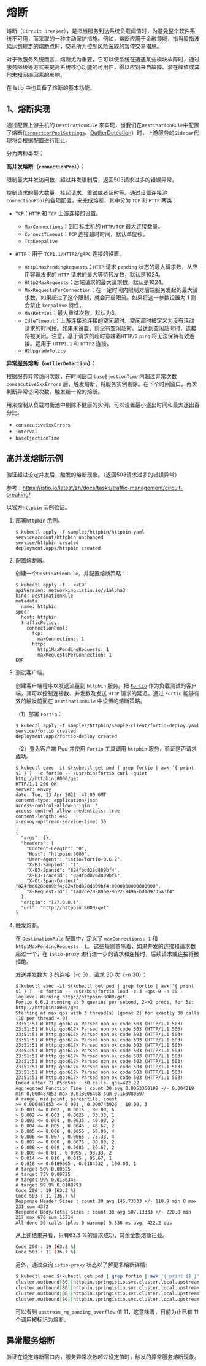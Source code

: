 # 熔断

熔断（`Circuit Breaker`），是指当服务到达系统负载阈值时，为避免整个软件系统不可用，而采取的一种主动保护措施。例如，熔断应用于金融领域，指当股指波幅达到规定的熔断点时，交易所为控制风险采取的暂停交易措施。

对于微服务系统而言，熔断尤为重要，它可以使系统在遭遇某些模块故障时，通过服务降级等方式来提高系统核心功能的可用性，得以应对来自故障、潜在峰值或其他未知网络因素的影响。

在 Istio 中也具备了熔断的基本功能。

## 1、熔断实现

通过配置上游主机的 `DestinationRule` 来实现，当我们在`DestinationRule`中配置了熔断([`ConnectionPoolSettings`](https://istio.io/latest/zh/docs/reference/config/networking/destination-rule/#ConnectionPoolSettings)、[OutlierDetection](https://istio.io/latest/docs/reference/config/networking/destination-rule/#OutlierDetection)）时，上游服务的`Sidecar`代理将会根据配置进行阻止。

分为两种类型：

**高并发熔断（`connectionPool`）：**

限制最大并发访问数，超过并发限制后，返回503请求过多的错误异常。

控制请求的最大数量，挂起请求，重试或者超时等。通过设置连接池 `connectionPool`的各项配置，来完成熔断，其中分为 `TCP` 和 `HTTP` 两类：

* `TCP`：`HTTP` 和 `TCP` 上游连接的设置。
  * `MaxConnections`：到目标主机的 `HTTP/TCP` 最大连接数量。
  * `ConnectTimeout`：`TCP` 连接超时时间，默认单位秒。
  * `TcpKeepalive`
  
* `HTTP`：用于 `TCP1.1/HTTP2/gRPC` 连接的设置。

  * `Http1MaxPendingRequests`：`HTTP` 请求 `pending` 状态的最大请求数，从应用容器发来的 `HTTP` 请求的最大等待转发数，默认是1024。
  * `Http2MaxRequests`：后端请求的最大请求数，默认是1024。
  * `MaxRequestsPerConnection`：在一定时间内限制对后端服务发起的最大请求数，如果超过了这个限制，就会开启限流。如果将这一参数设置为 1 则会禁止 `keepalive` 特性。
  * `MaxRetries`：最大重试次数，默认为3。
  * `IdleTimeout`：上游连接池连接的空闲超时。空闲超时被定义为没有活动请求的时间段。如果未设置，则没有空闲超时。当达到空闲超时时，连接将被关闭。注意，基于请求的超时意味着`HTTP/2` `ping` 将无法保持有效连接。适用于 `HTTP1.1` 和 `HTTP2` 连接。
  * `H2UpgradePolicy`

**异常服务熔断（`outlierDetection`）：**

根据服务异常访问次数，在时间窗口 `baseEjectionTime` 内超过异常次数 `consecutive5xxErrors` 后，触发熔断，将服务实例剔除。在下个时间窗口，再次判断异常访问次数，触发新一轮的熔断。

用来控制从负载均衡池中剔除不健康的实例，可以设置最小逐出时间和最大逐出百分比。

* `consecutive5xxErrors`
* `interval`
* `baseEjectionTime`

## 高并发熔断示例

验证超过设定并发后，触发的熔断现象。（返回503请求过多的错误异常）

参考：<https://istio.io/latest/zh/docs/tasks/traffic-management/circuit-breaking/>

以官方[`httpbin`](https://github.com/istio/istio/tree/release-1.9/samples/httpbin) 示例验证。

1. 部署`httpbin` 示例。

   ```shell
   $ kubectl apply -f samples/httpbin/httpbin.yaml
   serviceaccount/httpbin unchanged
   service/httpbin created
   deployment.apps/httpbin created
   ```

2. 配置熔断器。

   创建一个`DestinationRule`，并配置熔断策略：

   ```shell
   $ kubectl apply -f - <<EOF
   apiVersion: networking.istio.io/v1alpha3
   kind: DestinationRule
   metadata:
     name: httpbin
   spec:
     host: httpbin
     trafficPolicy:
       connectionPool:
         tcp:
           maxConnections: 1
         http:
           http1MaxPendingRequests: 1
           maxRequestsPerConnection: 1
   EOF
   ```

3. 测试客户端。

   创建客户端程序以发送流量到 `httpbin` 服务。把 [`Fortio`](https://github.com/istio/fortio) 作为负载测试的客户端，其可以控制连接数、并发数及发送 `HTTP` 请求的延迟。通过 `Fortio` 能够有效的触发前面在 `DestinationRule` 中设置的熔断策略。

   （1）部署 `Fortio`：

   ```shell
   $ kubectl apply -f samples/httpbin/sample-client/fortio-deploy.yaml
   service/fortio created
   deployment.apps/fortio-deploy created 
   ```

   （2）登入客户端 Pod 并使用 `Fortio` 工具调用 `httpbin` 服务，验证是否请求成功。

   ```shell
   $ kubectl exec -it $(kubectl get pod | grep fortio | awk '{ print $1 }')  -c fortio -- /usr/bin/fortio curl -quiet  http://httpbin:8000/get
   HTTP/1.1 200 OK
   server: envoy
   date: Tue, 13 Apr 2021 :47:00 GMT
   content-type: application/json
   access-control-allow-origin: *
   access-control-allow-credentials: true
   content-length: 445
   x-envoy-upstream-service-time: 36
   
   {
     "args": {},
     "headers": {
       "Content-Length": "0",
       "Host": "httpbin:8000",
       "User-Agent": "istio/fortio-0.6.2",
       "X-B3-Sampled": "1",
       "X-B3-Spanid": "824fbd828d809bf4",
       "X-B3-Traceid": "824fbd828d809bf4",
       "X-Ot-Span-Context": "824fbd828d809bf4;824fbd828d809bf4;0000000000000000",
       "X-Request-Id": "1ad2de20-806e-9622-949a-bd1d9735a3f4"
     },
     "origin": "127.0.0.1",
     "url": "http://httpbin:8000/get"
   }
   ```

4. 触发熔断。

   在 `DestinationRule` 配置中，定义了 `maxConnections: 1` 和 `http1MaxPendingRequests: 1`。 这些规则意味着，如果并发的连接和请求数超过一个，在 `istio-proxy` 进行进一步的请求和连接时，后续请求或连接将被拒绝。

   发送并发数为 3 的连接（-c 3），请求 30 次（-n 30）：

   ```shell
   $ kubectl exec -it $(kubectl get pod | grep fortio | awk '{ print $1 }')  -c fortio -- /usr/bin/fortio load -c 3 -qps 0 -n 30 -loglevel Warning http://httpbin:8000/get
   Fortio 0.6.2 running at 0 queries per second, 2->2 procs, for 5s: http://httpbin:8000/get
   Starting at max qps with 3 thread(s) [gomax 2] for exactly 30 calls (10 per thread + 0)
   23:51:51 W http.go:617> Parsed non ok code 503 (HTTP/1.1 503)
   23:51:51 W http.go:617> Parsed non ok code 503 (HTTP/1.1 503)
   23:51:51 W http.go:617> Parsed non ok code 503 (HTTP/1.1 503)
   23:51:51 W http.go:617> Parsed non ok code 503 (HTTP/1.1 503)
   23:51:51 W http.go:617> Parsed non ok code 503 (HTTP/1.1 503)
   23:51:51 W http.go:617> Parsed non ok code 503 (HTTP/1.1 503)
   23:51:51 W http.go:617> Parsed non ok code 503 (HTTP/1.1 503)
   23:51:51 W http.go:617> Parsed non ok code 503 (HTTP/1.1 503)
   23:51:51 W http.go:617> Parsed non ok code 503 (HTTP/1.1 503)
   23:51:51 W http.go:617> Parsed non ok code 503 (HTTP/1.1 503)
   23:51:51 W http.go:617> Parsed non ok code 503 (HTTP/1.1 503)
   Ended after 71.05365ms : 30 calls. qps=422.22
   Aggregated Function Time : count 30 avg 0.0053360199 +/- 0.004219 min 0.000487853 max 0.018906468 sum 0.160080597
   # range, mid point, percentile, count
   >= 0.000487853 <= 0.001 , 0.000743926 , 10.00, 3
   > 0.001 <= 0.002 , 0.0015 , 30.00, 6
   > 0.002 <= 0.003 , 0.0025 , 33.33, 1
   > 0.003 <= 0.004 , 0.0035 , 40.00, 2
   > 0.004 <= 0.005 , 0.0045 , 46.67, 2
   > 0.005 <= 0.006 , 0.0055 , 60.00, 4
   > 0.006 <= 0.007 , 0.0065 , 73.33, 4
   > 0.007 <= 0.008 , 0.0075 , 80.00, 2
   > 0.008 <= 0.009 , 0.0085 , 86.67, 2
   > 0.009 <= 0.01 , 0.0095 , 93.33, 2
   > 0.014 <= 0.016 , 0.015 , 96.67, 1
   > 0.018 <= 0.0189065 , 0.0184532 , 100.00, 1
   # target 50% 0.00525
   # target 75% 0.00725
   # target 99% 0.0186345
   # target 99.9% 0.0188793
   Code 200 : 19 (63.3 %)
   Code 503 : 11 (36.7 %)
   Response Header Sizes : count 30 avg 145.73333 +/- 110.9 min 0 max 231 sum 4372
   Response Body/Total Sizes : count 30 avg 507.13333 +/- 220.8 min 217 max 676 sum 15214
   All done 30 calls (plus 0 warmup) 5.336 ms avg, 422.2 qps
   ```

   从上述结果来看，只有63.3 %的请求成功，其余全部熔断拦截。

   ```sh
   Code 200 : 19 (63.3 %)
   Code 503 : 11 (36.7 %)
   ```

   另外，通过查询 `istio-proxy` 状态以了解更多熔断详情:

   ```sh
   $ kubectl exec $(kubectl get pod | grep fortio | awk '{ print $1 }') -c istio-proxy -- pilot-agent request GET stats | grep httpbin | grep pending
   cluster.outbound|80||httpbin.springistio.svc.cluster.local.upstream_rq_pending_active: 0
   cluster.outbound|80||httpbin.springistio.svc.cluster.local.upstream_rq_pending_failure_eject: 0
   cluster.outbound|80||httpbin.springistio.svc.cluster.local.upstream_rq_pending_overflow: 11
   cluster.outbound|80||httpbin.springistio.svc.cluster.local.upstream_rq_pending_total: 20
   ```

   可以看到 `upstream_rq_pending_overflow` 值 11，这意味着，目前为止已有 11 个调用被标记为熔断。

## 异常服务熔断

验证在设定熔断窗口内，服务异常次数超过设定值时，触发的异常服务熔断现象。
